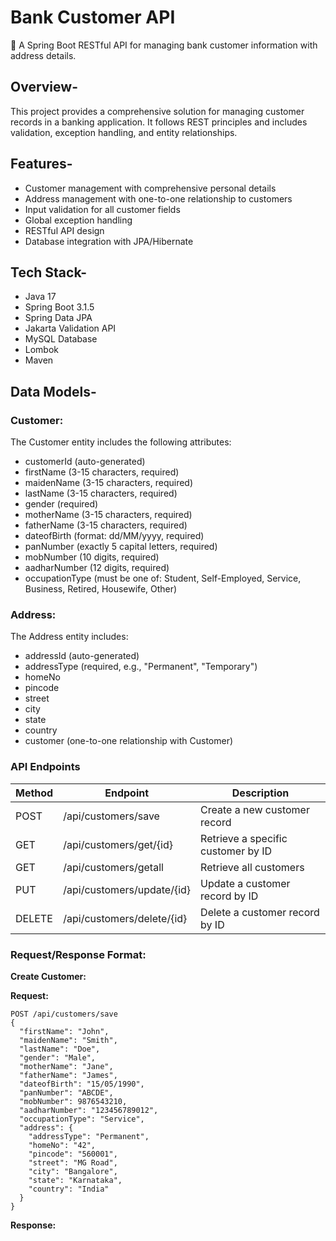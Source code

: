 
# Bank Customer API

🔸 A Spring Boot RESTful API for managing bank customer information with address details.

## Overview-
This project provides a comprehensive solution for managing customer records in a banking application. It follows REST principles and includes validation, exception handling, and entity relationships.

## Features-
- Customer management with comprehensive personal details
- Address management with one-to-one relationship to customers
- Input validation for all customer fields
- Global exception handling
- RESTful API design
- Database integration with JPA/Hibernate

## Tech Stack-

- Java 17
- Spring Boot 3.1.5
- Spring Data JPA
- Jakarta Validation API
- MySQL Database
- Lombok
- Maven

## Data Models- 

### Customer:

The Customer entity includes the following attributes:

- customerId (auto-generated)
- firstName (3-15 characters, required)
- maidenName (3-15 characters, required)
- lastName (3-15 characters, required)
- gender (required)
- motherName (3-15 characters, required)
- fatherName (3-15 characters, required)
- dateofBirth (format: dd/MM/yyyy, required)
- panNumber (exactly 5 capital letters, required)
- mobNumber (10 digits, required)
- aadharNumber (12 digits, required)
- occupationType (must be one of: Student, Self-Employed, Service, Business, Retired, Housewife, Other)

### Address:

The Address entity includes:

- addressId (auto-generated)
- addressType (required, e.g., "Permanent", "Temporary")
- homeNo
- pincode
- street
- city
- state
- country
- customer (one-to-one relationship with Customer)

### API Endpoints

| Method | Endpoint                        | Description                                   |
|--------|---------------------------------|-----------------------------------------------|
| POST   | /api/customers/save             | Create a new customer record                  |
| GET    | /api/customers/get/{id}         | Retrieve a specific customer by ID            |
| GET    | /api/customers/getall           | Retrieve all customers                        |
| PUT    | /api/customers/update/{id}      | Update a customer record by ID                |
| DELETE | /api/customers/delete/{id}      | Delete a customer record by ID                |

### Request/Response Format:

**Create Customer:**

**Request:**

    POST /api/customers/save
    {
      "firstName": "John",
      "maidenName": "Smith",
      "lastName": "Doe",
      "gender": "Male",
      "motherName": "Jane",
      "fatherName": "James",
      "dateofBirth": "15/05/1990",
      "panNumber": "ABCDE",
      "mobNumber": 9876543210,
      "aadharNumber": "123456789012",
      "occupationType": "Service",
      "address": {
        "addressType": "Permanent",
        "homeNo": "42",
        "pincode": "560001",
        "street": "MG Road",
        "city": "Bangalore",
        "state": "Karnataka",
        "country": "India"
      }
    }

**Response:**

